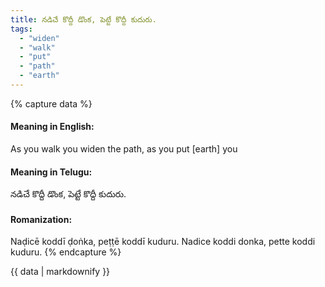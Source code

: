 ```yaml
---
title: నడిచే కొద్దీ డొంక, పెట్టే కొద్దీ కుదురు.
tags:
  - "widen"
  - "walk"
  - "put"
  - "path"
  - "earth"
---
```


{% capture data %}
#### Meaning in English:
As you walk you widen the path, as you put [earth] you

#### Meaning in Telugu:
నడిచే కొద్దీ డొంక, పెట్టే కొద్దీ కుదురు.

#### Romanization:
Naḍicē koddī ḍoṅka, peṭṭē koddī kuduru.
Nadice koddi donka, pette koddi kuduru.
{% endcapture %}

{{ data | markdownify }}

